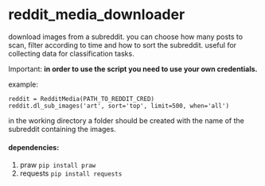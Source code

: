 # reddit_media_downloader
download images from a subreddit. you can choose how many posts to scan, filter according to time and how to sort the subreddit.
useful for collecting data for classification tasks.

Important: **in order to use the script you need to use your own credentials.**

example:

    reddit = RedditMedia(PATH_TO_REDDIT_CRED)
    reddit.dl_sub_images('art', sort='top', limit=500, when='all')
    
in the working directory a folder should be created with the name of the subreddit containing the images.

#### dependencies:
1. praw `pip install praw`
2. requests `pip install requests`
